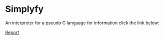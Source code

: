 # Simplyfy
An interpreter for a pseudo C language for information click the link below:

[Report](https://drive.google.com/file/d/1mam31X4EjS--7NdqXulW2LPST1YBdEbl/view?usp=sharing)
